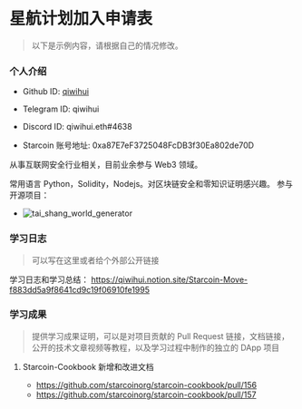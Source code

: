 

# 星航计划加入申请表

> 以下是示例内容，请根据自己的情况修改。

### 个人介绍

* Github ID: [qiwihui](https://github.com/qiwihui)

* Telegram ID: qiwihui

* Discord ID: qiwihui.eth#4638

* Starcoin 账号地址: 0xa87E7eF3725048FcDB3f30Ea802de70D


从事互联网安全行业相关，目前业余参与 Web3 领域。

常用语言 Python，Solidity，Nodejs。对区块链安全和零知识证明感兴趣。
参与开源项目：

* ![tai_shang_world_generator](https://github.com/WeLightProject/tai_shang_world_generator)

### 学习日志

> 可以写在这里或者给个外部公开链接

学习日志和学习总结： https://qiwihui.notion.site/Starcoin-Move-f883dd5a9f8641cd9c19f06910fe1995

### 学习成果

> 提供学习成果证明，可以是对项目贡献的 Pull Request 链接，文档链接，公开的技术文章视频等教程，以及学习过程中制作的独立的 DApp 项目

1. Starcoin-Cookbook 新增和改进文档

   - https://github.com/starcoinorg/starcoin-cookbook/pull/156
   - https://github.com/starcoinorg/starcoin-cookbook/pull/157
